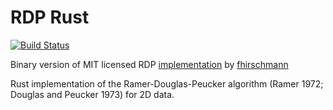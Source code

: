 
# RDP Rust

[![Build Status](https://travis-ci.org/user01/rdp-rust.svg?branch=master)](https://travis-ci.org/user01/rdp-rust)

Binary version of MIT licensed RDP [implementation](https://github.com/fhirschmann/rdp) by [fhirschmann](https://github.com/fhirschmann)

Rust implementation of the Ramer-Douglas-Peucker algorithm (Ramer 1972; Douglas and Peucker 1973) for 2D data.
